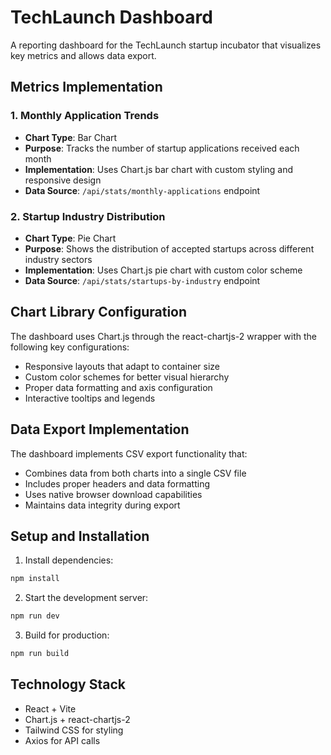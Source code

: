 # TechLaunch Dashboard

A reporting dashboard for the TechLaunch startup incubator that visualizes key metrics and allows data export.

## Metrics Implementation

### 1. Monthly Application Trends
- **Chart Type**: Bar Chart
- **Purpose**: Tracks the number of startup applications received each month
- **Implementation**: Uses Chart.js bar chart with custom styling and responsive design
- **Data Source**: `/api/stats/monthly-applications` endpoint

### 2. Startup Industry Distribution
- **Chart Type**: Pie Chart
- **Purpose**: Shows the distribution of accepted startups across different industry sectors
- **Implementation**: Uses Chart.js pie chart with custom color scheme
- **Data Source**: `/api/stats/startups-by-industry` endpoint

## Chart Library Configuration

The dashboard uses Chart.js through the react-chartjs-2 wrapper with the following key configurations:

- Responsive layouts that adapt to container size
- Custom color schemes for better visual hierarchy
- Proper data formatting and axis configuration
- Interactive tooltips and legends

## Data Export Implementation

The dashboard implements CSV export functionality that:
- Combines data from both charts into a single CSV file
- Includes proper headers and data formatting
- Uses native browser download capabilities
- Maintains data integrity during export

## Setup and Installation

1. Install dependencies:
```bash
npm install
```

2. Start the development server:
```bash
npm run dev
```

3. Build for production:
```bash
npm run build
```

## Technology Stack

- React + Vite
- Chart.js + react-chartjs-2
- Tailwind CSS for styling
- Axios for API calls 